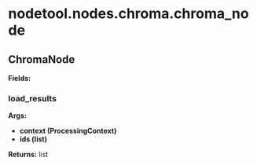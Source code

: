 # nodetool.nodes.chroma.chroma_node

## ChromaNode

**Fields:**

### load_results

**Args:**
- **context (ProcessingContext)**
- **ids (list)**

**Returns:** list


